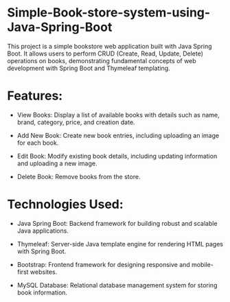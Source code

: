# Simple-Book-store-system-using-Java-Spring-Boot

This project is a simple bookstore web application built with Java Spring Boot. It allows users to perform CRUD (Create, Read, Update, Delete) operations on books, demonstrating fundamental concepts of web development with Spring Boot and Thymeleaf templating.

# Features:

- View Books: Display a list of available books with details such as name, brand, category, price, and creation date.

- Add New Book: Create new book entries, including uploading an image for each book.

- Edit Book: Modify existing book details, including updating information and uploading a new image.

- Delete Book: Remove books from the store.


# Technologies Used:

- Java Spring Boot: Backend framework for building robust and scalable Java applications.

- Thymeleaf: Server-side Java template engine for rendering HTML pages with Spring Boot.

- Bootstrap: Frontend framework for designing responsive and mobile-first websites.

- MySQL Database: Relational database management system for storing book information.
